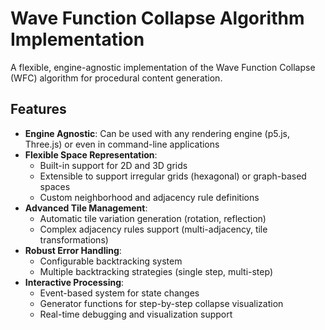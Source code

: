 # Wave Function Collapse Algorithm Implementation

A flexible, engine-agnostic implementation of the Wave Function Collapse (WFC) algorithm for procedural content generation.

## Features

- **Engine Agnostic**: Can be used with any rendering engine (p5.js, Three.js) or even in command-line applications
- **Flexible Space Representation**:
  - Built-in support for 2D and 3D grids
  - Extensible to support irregular grids (hexagonal) or graph-based spaces
  - Custom neighborhood and adjacency rule definitions
- **Advanced Tile Management**:
  - Automatic tile variation generation (rotation, reflection)
  - Complex adjacency rules support (multi-adjacency, tile transformations)
- **Robust Error Handling**:
  - Configurable backtracking system
  - Multiple backtracking strategies (single step, multi-step)
- **Interactive Processing**:
  - Event-based system for state changes
  - Generator functions for step-by-step collapse visualization
  - Real-time debugging and visualization support